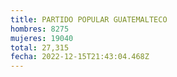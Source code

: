 ```yaml
---
title: PARTIDO POPULAR GUATEMALTECO
hombres: 8275
mujeres: 19040
total: 27,315
fecha: 2022-12-15T21:43:04.468Z
---
```

